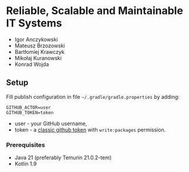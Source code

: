 # Reliable, Scalable and Maintainable IT Systems

- Igor Anczykowski
- Mateusz Brzozowski
- Bartłomiej Krawczyk
- Mikołaj Kuranowski
- Konrad Wojda

## Setup

Fill publish configuration in file `~/.gradle/gradle.properties` by adding:
```shell
GITHUB_ACTOR=user
GITHUB_TOKEN=token
```

- user - your GitHub username,
- token - a [classic github token](https://github.com/settings/tokens) with `write:packages` permission.

### Prerequisites

- Java 21 (preferably Temurin 21.0.2-tem)
- Kotlin 1.9
